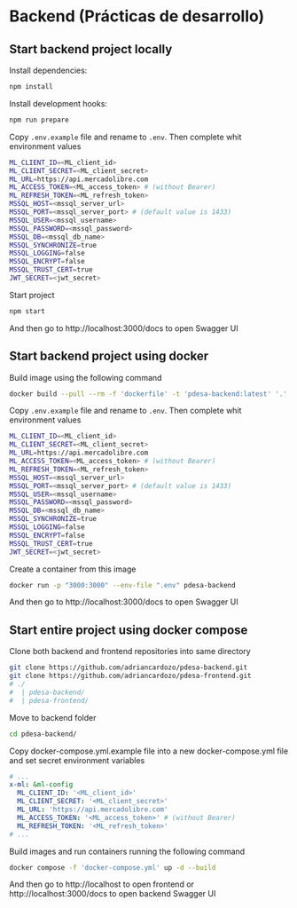 # Backend (Prácticas de desarrollo)

## Start backend project locally

Install dependencies:

```bash
npm install
```

Install development hooks:

```bash
npm run prepare
```

Copy `.env.example` file and rename to `.env`.
Then complete whit environment values

```bash
ML_CLIENT_ID=<ML_client_id>
ML_CLIENT_SECRET=<ML_client_secret>
ML_URL=https://api.mercadolibre.com
ML_ACCESS_TOKEN=<ML_access_token> # (without Bearer)
ML_REFRESH_TOKEN=<ML_refresh_token>
MSSQL_HOST=<mssql_server_url>
MSSQL_PORT=<mssql_server_port> # (default value is 1433)
MSSQL_USER=<mssql_username>
MSSQL_PASSWORD=<mssql_password>
MSSQL_DB=<mssql_db_name>
MSSQL_SYNCHRONIZE=true
MSSQL_LOGGING=false
MSSQL_ENCRYPT=false
MSSQL_TRUST_CERT=true
JWT_SECRET=<jwt_secret>
```

Start project

```bash
npm start
```

And then go to http://localhost:3000/docs to open Swagger UI

## Start backend project using docker

Build image using the following command

```bash
docker build --pull --rm -f 'dockerfile' -t 'pdesa-backend:latest' '.'
```

Copy `.env.example` file and rename to `.env`.
Then complete whit environment values

```bash
ML_CLIENT_ID=<ML_client_id>
ML_CLIENT_SECRET=<ML_client_secret>
ML_URL=https://api.mercadolibre.com
ML_ACCESS_TOKEN=<ML_access_token> # (without Bearer)
ML_REFRESH_TOKEN=<ML_refresh_token>
MSSQL_HOST=<mssql_server_url>
MSSQL_PORT=<mssql_server_port> # (default value is 1433)
MSSQL_USER=<mssql_username>
MSSQL_PASSWORD=<mssql_password>
MSSQL_DB=<mssql_db_name>
MSSQL_SYNCHRONIZE=true
MSSQL_LOGGING=false
MSSQL_ENCRYPT=false
MSSQL_TRUST_CERT=true
JWT_SECRET=<jwt_secret>
```

Create a container from this image

```bash
docker run -p "3000:3000" --env-file ".env" pdesa-backend
```

And then go to http://localhost:3000/docs to open Swagger UI

## Start entire project using docker compose

Clone both backend and frontend repositories into same directory

```bash
git clone https://github.com/adriancardozo/pdesa-backend.git
git clone https://github.com/adriancardozo/pdesa-frontend.git
# ./
#  | pdesa-backend/
#  | pdesa-frontend/
```

Move to backend folder

```bash
cd pdesa-backend/
```

Copy docker-compose.yml.example file into a new docker-compose.yml file and set secret environment variables

```yml
# ...
x-ml: &ml-config
  ML_CLIENT_ID: '<ML_client_id>'
  ML_CLIENT_SECRET: '<ML_client_secret>'
  ML_URL: 'https://api.mercadolibre.com'
  ML_ACCESS_TOKEN: '<ML_access_token>' # (without Bearer)
  ML_REFRESH_TOKEN: '<ML_refresh_token>'
# ...
```

Build images and run containers running the following command

```bash
docker compose -f 'docker-compose.yml' up -d --build
```

And then go to http://localhost to open frontend or http://localhost:3000/docs to open backend Swagger UI

